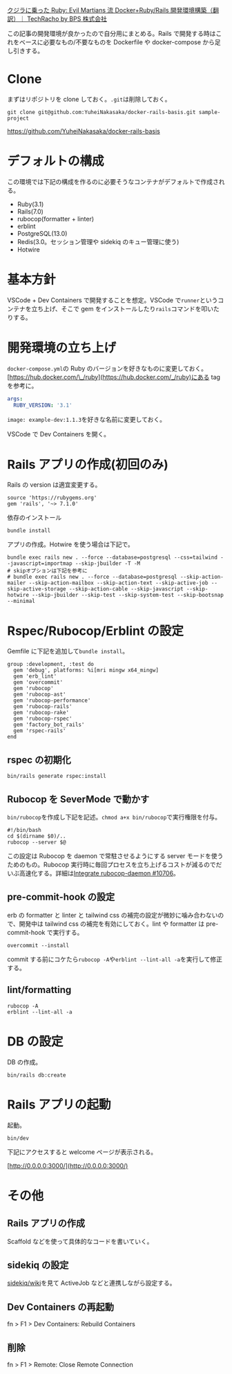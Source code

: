 [クジラに乗った Ruby: Evil Martians 流 Docker+Ruby/Rails 開発環境構築（翻訳）｜ TechRacho by BPS 株式会社](https://techracho.bpsinc.jp/hachi8833/2022_04_07/116843)

この記事の開発環境が良かったので自分用にまとめる。Rails で開発する時はこれをベースに必要なもの/不要なものを Dockerfile や docker-compose から足し引きする。

# Clone

まずはリポジトリを clone しておく。`.git`は削除しておく。

```sh:sh
git clone git@github.com:YuheiNakasaka/docker-rails-basis.git sample-project
```

https://github.com/YuheiNakasaka/docker-rails-basis

# デフォルトの構成

この環境では下記の構成を作るのに必要そうなコンテナがデフォルトで作成される。

- Ruby(3.1)
- Rails(7.0)
- rubocop(formatter + linter)
- erblint
- PostgreSQL(13.0)
- Redis(3.0。セッション管理や sidekiq のキュー管理に使う)
- Hotwire

# 基本方針

VSCode + Dev Containers で開発することを想定。VSCode で`runner`というコンテナを立ち上げ、そこで gem をインストールしたり`rails`コマンドを叩いたりする。

# 開発環境の立ち上げ

`docker-compose.yml`の Ruby のバージョンを好きなものに変更しておく。[https://hub.docker.com/\_/ruby](https://hub.docker.com/_/ruby)にある tag を参考に。

```yml:docker-compose.yml
args:
  RUBY_VERSION: '3.1'
```

`image: example-dev:1.1.3`を好きな名前に変更しておく。

VSCode で Dev Containers を開く。

# Rails アプリの作成(初回のみ)

Rails の version は適宜変更する。

```Gemfile:Gemfile
source 'https://rubygems.org'
gem 'rails', '~> 7.1.0'
```

依存のインストール

```sh:sh
bundle install
```

アプリの作成。Hotwire を使う場合は下記で。

```sh:sh
bundle exec rails new . --force --database=postgresql --css=tailwind --javascript=importmap --skip-jbuilder -T -M
# skipオプションは下記を参考に
# bundle exec rails new . --force --database=postgresql --skip-action-mailer --skip-action-mailbox --skip-action-text --skip-active-job --skip-active-storage --skip-action-cable --skip-javascript --skip-hotwire --skip-jbuilder --skip-test --skip-system-test --skip-bootsnap --minimal
```

# Rspec/Rubocop/Erblint の設定

Gemfile に下記を追加して`bundle install`。

```
group :development, :test do
  gem 'debug', platforms: %i[mri mingw x64_mingw]
  gem 'erb_lint'
  gem 'overcommit'
  gem 'rubocop'
  gem 'rubocop-ast'
  gem 'rubocop-performance'
  gem 'rubocop-rails'
  gem 'rubocop-rake'
  gem 'rubocop-rspec'
  gem 'factory_bot_rails'
  gem 'rspec-rails'
end
```

## rspec の初期化

```sh:sh
bin/rails generate rspec:install
```

## Rubocop を SeverMode で動かす

`bin/rubocop`を作成し下記を記述。`chmod a+x bin/rubocop`で実行権限を付与。

```sh:sh
#!/bin/bash
cd $(dirname $0)/..
rubocop --server $@
```

この設定は Rubocop を daemon で常駐させるようにする server モードを使うためのもの。Rubocop 実行時に毎回プロセスを立ち上げるコストが減るのでだいぶ高速化する。詳細は[Integrate rubocop-daemon #10706](https://github.com/rubocop/rubocop/pull/10706)。

## pre-commit-hook の設定

erb の formatter と linter と tailwind css の補完の設定が微妙に噛み合わないので、開発中は tailwind css の補完を有効にしておく。lint や formatter は pre-commit-hook で実行する。

```sh:sh
overcommit --install
```

commit する前にコケたら`rubocop -A`や`erblint --lint-all -a`を実行して修正する。

## lint/formatting

```sh:sh
rubocop -A
erblint --lint-all -a
```

# DB の設定

DB の作成。

```sh:sh
bin/rails db:create
```

# Rails アプリの起動

起動。

```sh:sh
bin/dev
```

下記にアクセスすると welcome ページが表示される。

[http://0.0.0.0:3000/](http://0.0.0.0:3000/)

# その他

## Rails アプリの作成

Scaffold などを使って具体的なコードを書いていく。

## sidekiq の設定

[sidekiq/wiki](https://github.com/sidekiq/sidekiq/wiki)を見て ActiveJob などと連携しながら設定する。

## Dev Containers の再起動

fn > F1 > Dev Containers: Rebuild Containers

## 削除

fn > F1 > Remote: Close Remote Connection
